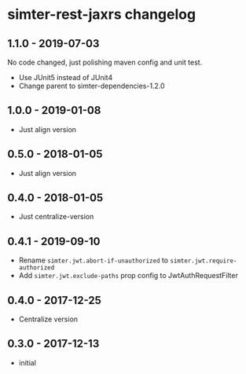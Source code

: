 # simter-rest-jaxrs changelog

## 1.1.0 - 2019-07-03

No code changed, just polishing maven config and unit test.

- Use JUnit5 instead of JUnit4
- Change parent to simter-dependencies-1.2.0

## 1.0.0 - 2019-01-08

- Just align version

## 0.5.0 - 2018-01-05

- Just align version

## 0.4.0 - 2018-01-05

- Just centralize-version

## 0.4.1 - 2019-09-10

- Rename `simter.jwt.abort-if-unauthorized` to `simter.jwt.require-authorized`
- Add `simter.jwt.exclude-paths` prop config to JwtAuthRequestFilter

## 0.4.0 - 2017-12-25

- Centralize version

## 0.3.0 - 2017-12-13

- initial